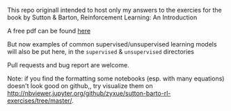 This repo originall intended to host only my answers to the exercies for the
book by Sutton & Barton, Reinforcement Learning: An Introduction

A free pdf can be
found [here](http://people.inf.elte.hu/lorincz/Files/RL_2006/SuttonBook.pdf)

But now examples of common supervised/unsupervised learning models will also be
put here, in the `supervised` & `unsupervised` directories


Pull requests and bug report are welcome.


Note: if you find the formatting some notebooks (esp. with many equations)
doesn't look good on github,, try visualize them on
http://nbviewer.jupyter.org/github/zyxue/sutton-barto-rl-exercises/tree/master/.
